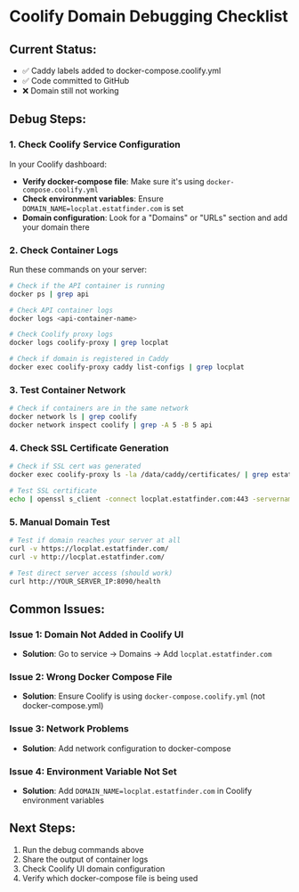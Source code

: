 # Coolify Domain Debugging Checklist

## Current Status:
- ✅ Caddy labels added to docker-compose.coolify.yml
- ✅ Code committed to GitHub
- ❌ Domain still not working

## Debug Steps:

### 1. Check Coolify Service Configuration
In your Coolify dashboard:
- **Verify docker-compose file**: Make sure it's using `docker-compose.coolify.yml`
- **Check environment variables**: Ensure `DOMAIN_NAME=locplat.estatfinder.com` is set
- **Domain configuration**: Look for a "Domains" or "URLs" section and add your domain there

### 2. Check Container Logs
Run these commands on your server:

```bash
# Check if the API container is running
docker ps | grep api

# Check API container logs
docker logs <api-container-name>

# Check Coolify proxy logs
docker logs coolify-proxy | grep locplat

# Check if domain is registered in Caddy
docker exec coolify-proxy caddy list-configs | grep locplat
```

### 3. Test Container Network
```bash
# Check if containers are in the same network
docker network ls | grep coolify
docker network inspect coolify | grep -A 5 -B 5 api
```

### 4. Check SSL Certificate Generation
```bash
# Check if SSL cert was generated
docker exec coolify-proxy ls -la /data/caddy/certificates/ | grep estatfinder

# Test SSL certificate
echo | openssl s_client -connect locplat.estatfinder.com:443 -servername locplat.estatfinder.com
```

### 5. Manual Domain Test
```bash
# Test if domain reaches your server at all
curl -v https://locplat.estatfinder.com/
curl -v http://locplat.estatfinder.com/

# Test direct server access (should work)
curl http://YOUR_SERVER_IP:8090/health
```

## Common Issues:

### Issue 1: Domain Not Added in Coolify UI
- **Solution**: Go to service → Domains → Add `locplat.estatfinder.com`

### Issue 2: Wrong Docker Compose File
- **Solution**: Ensure Coolify is using `docker-compose.coolify.yml` (not docker-compose.yml)

### Issue 3: Network Problems
- **Solution**: Add network configuration to docker-compose

### Issue 4: Environment Variable Not Set
- **Solution**: Add `DOMAIN_NAME=locplat.estatfinder.com` in Coolify environment variables

## Next Steps:
1. Run the debug commands above
2. Share the output of container logs
3. Check Coolify UI domain configuration
4. Verify which docker-compose file is being used